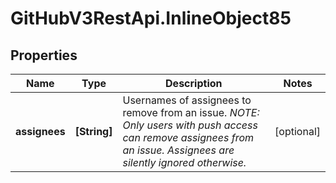 # GitHubV3RestApi.InlineObject85

## Properties

Name | Type | Description | Notes
------------ | ------------- | ------------- | -------------
**assignees** | **[String]** | Usernames of assignees to remove from an issue. _NOTE: Only users with push access can remove assignees from an issue. Assignees are silently ignored otherwise._ | [optional] 


